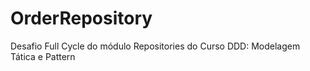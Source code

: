 # OrderRepository
Desafio Full Cycle do módulo Repositories do Curso DDD: Modelagem Tática e Pattern

